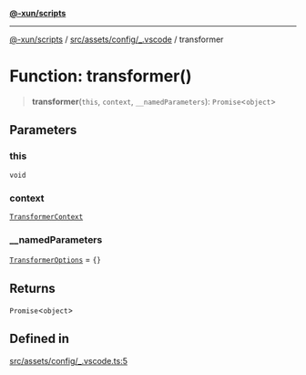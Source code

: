 [**@-xun/scripts**](../../../../../README.md)

***

[@-xun/scripts](../../../../../README.md) / [src/assets/config/\_.vscode](../README.md) / transformer

# Function: transformer()

> **transformer**(`this`, `context`, `__namedParameters`): `Promise`\<`object`\>

## Parameters

### this

`void`

### context

[`TransformerContext`](../../../type-aliases/TransformerContext.md)

### \_\_namedParameters

[`TransformerOptions`](../../../type-aliases/TransformerOptions.md) = `{}`

## Returns

`Promise`\<`object`\>

## Defined in

[src/assets/config/\_.vscode.ts:5](https://github.com/Xunnamius/xscripts/blob/395ccb9751d5eb5067af3fe099bacae7d9b7a116/src/assets/config/_.vscode.ts#L5)

